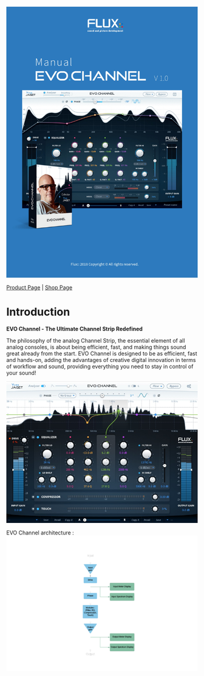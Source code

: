 ![](../include/ManualEvoChannel-000.jpg)

[Product Page](https://www.flux.audio/project/evo-channel/) 
| [Shop Page](https://shop.flux.audio/en_US/products/evo-channel)

# Introduction

**EVO Channel - The Ultimate Channel Strip Redefined**

The philosophy of the analog Channel Strip, the essential element of all analog consoles, is about being
efficient, fast, and making things sound great already from the start. EVO Channel is designed to be as efficient,
fast and hands-on, adding the advantages of creative digital innovation in terms of workflow and sound,
providing everything you need to stay in control of your sound!

![](../include/ManualEvoChannel-003.jpg)

EVO Channel architecture :
![](../include/ManualEvoChannel-005.png)
